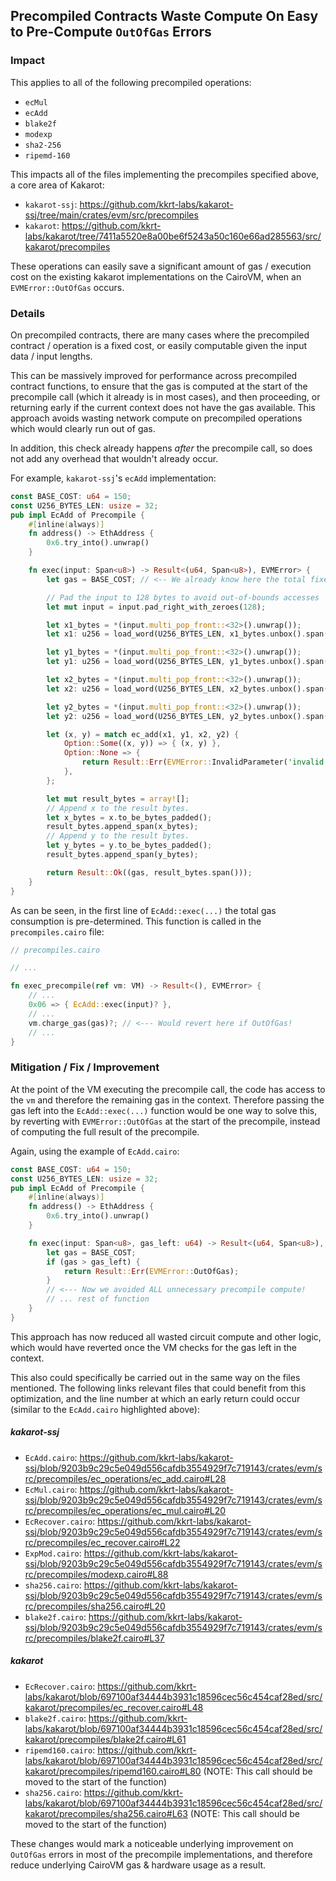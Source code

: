 ## Precompiled Contracts Waste Compute On Easy to Pre-Compute `OutOfGas` Errors

### Impact

This applies to all of the following precompiled operations:
- `ecMul`
- `ecAdd`
- `blake2f`
- `modexp`
- `sha2-256`
- `ripemd-160`

This impacts all of the files implementing the precompiles specified above, a core area of Kakarot:
- `kakarot-ssj`: https://github.com/kkrt-labs/kakarot-ssj/tree/main/crates/evm/src/precompiles
- `kakarot`: https://github.com/kkrt-labs/kakarot/tree/7411a5520e8a00be6f5243a50c160e66ad285563/src/kakarot/precompiles

These operations can easily save a significant amount of gas / execution cost on the existing kakarot implementations on the CairoVM, when an `EVMError::OutOfGas` occurs.

### Details

On precompiled contracts, there are many cases where the precompiled contract / operation is a fixed cost, or easily computable given the input data / input lengths.

This can be massively improved for performance across precompiled contract functions, to ensure that the gas is computed at the start of the precompile call (which it already is in most cases), and then proceeding, or returning early if the current context does not have the gas available. This approach avoids wasting network compute on precompiled operations which would clearly run out of gas.

In addition, this check already happens *after* the precompile call, so does not add any overhead that wouldn't already occur.

For example, `kakarot-ssj`'s `ecAdd` implementation:

```rust
const BASE_COST: u64 = 150;
const U256_BYTES_LEN: usize = 32;
pub impl EcAdd of Precompile {
    #[inline(always)]
    fn address() -> EthAddress {
        0x6.try_into().unwrap()
    }

    fn exec(input: Span<u8>) -> Result<(u64, Span<u8>), EVMError> {
        let gas = BASE_COST; // <-- We already know here the total fixed cost of the operation!

        // Pad the input to 128 bytes to avoid out-of-bounds accesses
        let mut input = input.pad_right_with_zeroes(128);

        let x1_bytes = *(input.multi_pop_front::<32>().unwrap());
        let x1: u256 = load_word(U256_BYTES_LEN, x1_bytes.unbox().span());

        let y1_bytes = *(input.multi_pop_front::<32>().unwrap());
        let y1: u256 = load_word(U256_BYTES_LEN, y1_bytes.unbox().span());

        let x2_bytes = *(input.multi_pop_front::<32>().unwrap());
        let x2: u256 = load_word(U256_BYTES_LEN, x2_bytes.unbox().span());

        let y2_bytes = *(input.multi_pop_front::<32>().unwrap());
        let y2: u256 = load_word(U256_BYTES_LEN, y2_bytes.unbox().span());

        let (x, y) = match ec_add(x1, y1, x2, y2) {
            Option::Some((x, y)) => { (x, y) },
            Option::None => {
                return Result::Err(EVMError::InvalidParameter('invalid ec_add parameters'));
            },
        };

        let mut result_bytes = array![];
        // Append x to the result bytes.
        let x_bytes = x.to_be_bytes_padded();
        result_bytes.append_span(x_bytes);
        // Append y to the result bytes.
        let y_bytes = y.to_be_bytes_padded();
        result_bytes.append_span(y_bytes);

        return Result::Ok((gas, result_bytes.span()));
    }
}
```

As can be seen, in the first line of `EcAdd::exec(...)` the total gas consumption is pre-determined. This function is called in the `precompiles.cairo` file:

```rust
// precompiles.cairo

// ...

fn exec_precompile(ref vm: VM) -> Result<(), EVMError> {
    // ...
    0x06 => { EcAdd::exec(input)? },
    // ...
    vm.charge_gas(gas)?; // <--- Would revert here if OutOfGas!
    // ...
}
```

### Mitigation / Fix / Improvement

At the point of the VM executing the precompile call, the code has access to the `vm` and therefore the remaining gas in the context. Therefore passing the gas left into the `EcAdd::exec(...)` function would be one way to solve this, by reverting with `EVMError::OutOfGas` at the start of the precompile, instead of computing the full result of the precompile.

Again, using the example of `EcAdd.cairo`:

```rust
const BASE_COST: u64 = 150;
const U256_BYTES_LEN: usize = 32;
pub impl EcAdd of Precompile {
    #[inline(always)]
    fn address() -> EthAddress {
        0x6.try_into().unwrap()
    }

    fn exec(input: Span<u8>, gas_left: u64) -> Result<(u64, Span<u8>), EVMError> {
        let gas = BASE_COST;
        if (gas > gas_left) {
            return Result::Err(EVMError::OutOfGas);
        }
        // <--- Now we avoided ALL unnecessary precompile compute!
        // ... rest of function
    }
}
```

This approach has now reduced all wasted circuit compute and other logic, which would have reverted once the VM checks for the gas left in the context.

This also could specifically be carried out in the same way on the files mentioned. The following links relevant files that could benefit from this optimization, and the line number at which an early return could occur (similar to the `EcAdd.cairo` highlighted above):

##### kakarot-ssj

- `EcAdd.cairo`: https://github.com/kkrt-labs/kakarot-ssj/blob/9203b9c29c5e049d556cafdb3554929f7c719143/crates/evm/src/precompiles/ec_operations/ec_add.cairo#L28
- `EcMul.cairo`: https://github.com/kkrt-labs/kakarot-ssj/blob/9203b9c29c5e049d556cafdb3554929f7c719143/crates/evm/src/precompiles/ec_operations/ec_mul.cairo#L20 
- `EcRecover.cairo`: https://github.com/kkrt-labs/kakarot-ssj/blob/9203b9c29c5e049d556cafdb3554929f7c719143/crates/evm/src/precompiles/ec_recover.cairo#L22
- `ExpMod.cairo`: https://github.com/kkrt-labs/kakarot-ssj/blob/9203b9c29c5e049d556cafdb3554929f7c719143/crates/evm/src/precompiles/modexp.cairo#L88
- `sha256.cairo`: https://github.com/kkrt-labs/kakarot-ssj/blob/9203b9c29c5e049d556cafdb3554929f7c719143/crates/evm/src/precompiles/sha256.cairo#L20
- `blake2f.cairo`: https://github.com/kkrt-labs/kakarot-ssj/blob/9203b9c29c5e049d556cafdb3554929f7c719143/crates/evm/src/precompiles/blake2f.cairo#L37

##### kakarot

- `EcRecover.cairo`: https://github.com/kkrt-labs/kakarot/blob/697100af34444b3931c18596cec56c454caf28ed/src/kakarot/precompiles/ec_recover.cairo#L48
- `blake2f.cairo`: https://github.com/kkrt-labs/kakarot/blob/697100af34444b3931c18596cec56c454caf28ed/src/kakarot/precompiles/blake2f.cairo#L61
- `ripemd160.cairo`: https://github.com/kkrt-labs/kakarot/blob/697100af34444b3931c18596cec56c454caf28ed/src/kakarot/precompiles/ripemd160.cairo#L80 (NOTE: This call should be moved to the start of the function)
- `sha256.cairo`: https://github.com/kkrt-labs/kakarot/blob/697100af34444b3931c18596cec56c454caf28ed/src/kakarot/precompiles/sha256.cairo#L63 (NOTE: This call should be moved to the start of the function)

These changes would mark a noticeable underlying improvement on `OutOfGas` errors in most of the precompile implementations, and therefore reduce underlying CairoVM gas & hardware usage as a result.